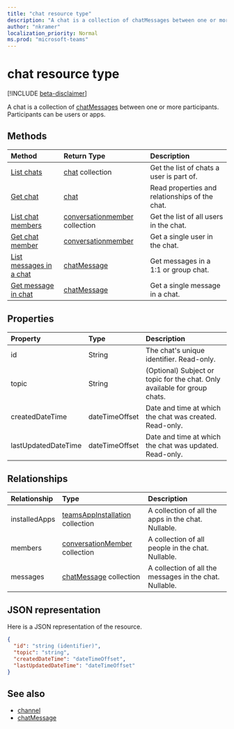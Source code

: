 ```yaml
---
title: "chat resource type"
description: "A chat is a collection of chatMessages between one or more participants."
author: "nkramer"
localization_priority: Normal
ms.prod: "microsoft-teams"
---
```


# chat resource type

[!INCLUDE [beta-disclaimer](../../includes/beta-disclaimer.md)]

A chat is a collection of [chatMessages](chatmessage.md) between one or more participants. 
Participants can be users or apps.

## Methods

|  Method       |  Return Type  | Description| 
|:---------------|:--------|:----------|
|[List chats](../api/chat-list.md) | [chat](channel.md) collection | Get the list of chats a user is part of.|
|[Get chat](../api/chat-get.md) | [chat](channel.md) | Read properties and relationships of the chat.|
|[List chat members](../api/conversationmember-list.md) | [conversationmember](conversationmember.md) collection | Get the list of all users in the chat.|
|[Get chat member](../api/conversationmember-get.md) | [conversationmember](conversationmember.md) | Get a single user in the chat.|
|[List messages in a chat](../api/chat-list-messages.md)  | [chatMessage](../resources/chatmessage.md) | Get messages in a 1:1 or group chat. |
|[Get message in chat](../api/chat-get-message.md)  | [chatMessage](../resources/chatmessage.md) | Get a single message in a chat. |

## Properties

| Property	   | Type	|Description|
|:---------------|:--------|:----------|
| id| String| The chat's unique identifier. Read-only.|
| topic| String|  (Optional) Subject or topic for the chat. Only available for group chats.|
| createdDateTime| dateTimeOffset|  Date and time at which the chat was created. Read-only.|
| lastUpdatedDateTime| dateTimeOffset|  Date and time at which the chat was updated. Read-only.|

## Relationships
| Relationship | Type	|Description|
|:---------------|:--------|:----------|
| installedApps | [teamsAppInstallation](teamsappinstallation.md) collection | A collection of all the apps in the chat. Nullable. |
| members | [conversationMember](conversationmember.md) collection | A collection of all people in the chat. Nullable. |
| messages | [chatMessage](chatmessage.md) collection | A collection of all the messages in the chat. Nullable. |

## JSON representation

Here is a JSON representation of the resource.

<!-- {
  "blockType": "resource",
  "keyProperty": "id",
  "@odata.type": "microsoft.graph.chat"
}-->

```json
{
  "id": "string (identifier)",
  "topic": "string",
  "createdDateTime": "dateTimeOffset",
  "lastUpdatedDateTime": "dateTimeOffset"
}

```

## See also

- [channel](channel.md)
- [chatMessage](chatmessage.md)

<!-- uuid: 8fcb5dbc-d5aa-4681-8e31-b001d5168d79
2015-10-25 14:57:30 UTC -->
<!--
{
  "type": "#page.annotation",
  "description": "chat resource",
  "keywords": "",
  "section": "documentation",
  "tocPath": ""
}
-->
